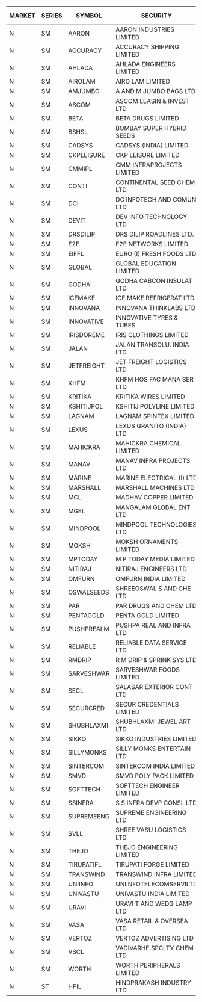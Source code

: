 


| MARKET | SERIES | SYMBOL | SECURITY | PREV CL PR | OPEN PRICE | HIGH PRICE | LOW PRICE | CLOSE PRICE | NET TRDVAL | NET TRDQTY | CORP IND | HI 52 WK | LO 52 WK |
| ----- | ----- | ----- | ----- | ----- | ----- | ----- | ----- | ----- | ----- | ----- | ----- | ----- | ----- |
| N | SM | AARON | AARON INDUSTRIES LIMITED | 48.60 | 47.50 | 47.50 | 47.50 | 47.50 | 156750.00 | 3300 |  | 53.50 | 39.00 |
| N | SM | ACCURACY | ACCURACY SHIPPING LIMITED | 23.00 | 24.10 | 24.15 | 24.00 | 24.10 | 231200.00 | 9600 |  | 87.00 | 20.80 |
| N | SM | AHLADA | AHLADA ENGINEERS LIMITED | 57.50 | 59.20 | 59.95 | 59.20 | 59.50 | 178500.00 | 3000 |  | 140.00 | 36.30 |
| N | SM | AIROLAM | AIRO LAM LIMITED | 25.10 | 26.45 | 26.45 | 26.10 | 26.10 | 157650.00 | 6000 |  | 37.95 | 20.15 |
| N | SM | AMJUMBO | A AND M JUMBO BAGS LTD | 12.10 | 11.50 | 11.50 | 11.50 | 11.50 | 92000.00 | 8000 |  | 68.30 | 7.80 |
| N | SM | ASCOM | ASCOM LEASIN & INVEST LTD | 33.00 | 32.90 | 32.90 | 32.90 | 32.90 | 131600.00 | 4000 |  | 33.00 | 30.00 |
| N | SM | BETA | BETA DRUGS LIMITED | 65.00 | 66.00 | 66.00 | 66.00 | 66.00 | 52800.00 | 800 |  | 124.00 | 57.60 |
| N | SM | BSHSL | BOMBAY SUPER HYBRID SEEDS | 109.00 | 107.00 | 108.00 | 107.00 | 108.00 | 258000.00 | 2400 |  | 136.00 | 106.50 |
| N | SM | CADSYS | CADSYS (INDIA) LIMITED | 33.90 | 32.25 | 32.25 | 32.25 | 32.25 | 64500.00 | 2000 |  | 63.45 | 31.50 |
| N | SM | CKPLEISURE | CKP LEISURE LIMITED | 5.80 | 5.35 | 6.30 | 5.30 | 6.30 | 544200.00 | 100000 |  | 7.55 | 4.70 |
| N | SM | CMMIPL | CMM INFRAPROJECTS LIMITED | 8.85 | 9.25 | 9.25 | 8.45 | 8.45 | 210450.00 | 24000 |  | 10.50 | 2.45 |
| N | SM | CONTI | CONTINENTAL SEED CHEM LTD | 98.60 | 101.40 | 102.20 | 93.70 | 93.70 | 31742800.00 | 316000 |  | 102.20 | 11.85 |
| N | SM | DCI | DC INFOTECH AND COMUN LTD | 45.20 | 45.25 | 45.25 | 45.25 | 45.25 | 271500.00 | 6000 |  | 45.50 | 45.20 |
| N | SM | DEVIT | DEV INFO TECHNOLOGY LTD | 75.65 | 73.00 | 76.05 | 73.00 | 76.05 | 447450.00 | 6000 |  | 101.00 | 65.00 |
| N | SM | DRSDILIP | DRS DILIP ROADLINES LTD. | 75.05 | 75.05 | 75.05 | 75.05 | 75.05 | 120080.00 | 1600 |  | 78.00 | 61.00 |
| N | SM | E2E | E2E NETWORKS LIMITED | 18.45 | 18.00 | 19.35 | 17.95 | 19.35 | 524700.00 | 28000 |  | 57.00 | 17.95 |
| N | SM | EIFFL | EURO (I) FRESH FOODS LTD | 114.80 | 114.70 | 115.00 | 114.70 | 114.80 | 551040.00 | 4800 |  | 131.00 | 81.00 |
| N | SM | GLOBAL | GLOBAL EDUCATION LIMITED | 99.95 | 90.05 | 90.05 | 90.05 | 90.05 | 90050.00 | 1000 |  | 148.50 | 68.05 |
| N | SM | GODHA | GODHA CABCON INSULAT LTD | 14.15 | 14.85 | 14.85 | 14.85 | 14.85 | 59400.00 | 4000 |  | 28.00 | 10.95 |
| N | SM | ICEMAKE | ICE MAKE REFRIGERAT LTD | 54.95 | 53.50 | 53.50 | 53.50 | 53.50 | 107000.00 | 2000 |  | 89.75 | 52.00 |
| N | SM | INNOVANA | INNOVANA THINKLABS LTD. | 103.80 | 106.00 | 106.00 | 106.00 | 106.00 | 106000.00 | 1000 |  | 416.00 | 102.00 |
| N | SM | INNOVATIVE | INNOVATIVE TYRES & TUBES | 11.60 | 10.90 | 10.90 | 10.90 | 10.90 | 32700.00 | 3000 |  | 26.00 | 10.55 |
| N | SM | IRISDOREME | IRIS CLOTHINGS LIMITED | 133.00 | 134.00 | 137.00 | 134.00 | 137.00 | 867200.00 | 6400 |  | 145.00 | 97.00 |
| N | SM | JALAN | JALAN TRANSOLU. INDIA LTD | 5.60 | 5.80 | 5.85 | 5.80 | 5.80 | 52350.00 | 9000 |  | 18.10 | 2.85 |
| N | SM | JETFREIGHT | JET FREIGHT LOGISTICS LTD | 15.80 | 15.05 | 16.05 | 15.05 | 16.05 | 124400.00 | 8000 |  | 26.00 | 15.05 |
| N | SM | KHFM | KHFM HOS FAC MANA SER LTD | 32.40 | 30.00 | 31.80 | 30.00 | 31.80 | 471600.00 | 15000 |  | 37.00 | 24.15 |
| N | SM | KRITIKA | KRITIKA WIRES LIMITED | 34.25 | 34.25 | 34.25 | 34.25 | 34.25 | 274000.00 | 8000 |  | 37.95 | 32.00 |
| N | SM | KSHITIJPOL | KSHITIJ POLYLINE LIMITED | 27.00 | 30.00 | 30.00 | 30.00 | 30.00 | 120000.00 | 4000 |  | 37.50 | 23.00 |
| N | SM | LAGNAM | LAGNAM SPINTEX LIMITED | 10.25 | 10.75 | 10.75 | 10.70 | 10.70 | 64350.00 | 6000 |  | 16.45 | 10.00 |
| N | SM | LEXUS | LEXUS GRANITO (INDIA) LTD | 8.30 | 8.70 | 8.70 | 8.70 | 8.70 | 8700.00 | 1000 |  | 38.70 | 8.30 |
| N | SM | MAHICKRA | MAHICKRA CHEMICAL LIMITED | 88.00 | 80.00 | 87.00 | 80.00 | 86.10 | 1020300.00 | 12000 |  | 93.50 | 40.80 |
| N | SM | MANAV | MANAV INFRA PROJECTS LTD | 4.35 | 4.50 | 4.50 | 4.50 | 4.50 | 18000.00 | 4000 |  | 6.00 | 4.35 |
| N | SM | MARINE | MARINE ELECTRICAL (I) LTD | 99.75 | 99.90 | 100.90 | 96.40 | 97.00 | 1570900.00 | 16000 |  | 123.00 | 88.00 |
| N | SM | MARSHALL | MARSHALL MACHINES LTD | 15.00 | 15.00 | 15.50 | 15.00 | 15.00 | 183000.00 | 12000 |  | 35.75 | 13.10 |
| N | SM | MCL | MADHAV COPPER LIMITED | 100.40 | 102.00 | 102.00 | 98.10 | 99.75 | 2863080.00 | 28800 |  | 358.00 | 96.95 |
| N | SM | MGEL | MANGALAM GLOBAL ENT LTD | 53.05 | 53.05 | 53.05 | 53.05 | 53.05 | 106100.00 | 2000 |  | 54.00 | 51.05 |
| N | SM | MINDPOOL | MINDPOOL TECHNOLOGIES LTD | 15.00 | 14.50 | 14.50 | 14.50 | 14.50 | 58000.00 | 4000 |  | 30.00 | 14.10 |
| N | SM | MOKSH | MOKSH ORNAMENTS LIMITED | 26.05 | 27.00 | 27.05 | 27.00 | 27.05 | 162150.00 | 6000 |  | 27.50 | 16.25 |
| N | SM | MPTODAY | M P TODAY MEDIA LIMITED | 19.10 | 20.05 | 20.05 | 20.05 | 20.05 | 40100.00 | 2000 |  | 42.90 | 18.25 |
| N | SM | NITIRAJ | NITIRAJ ENGINEERS LTD | 62.00 | 61.00 | 64.95 | 61.00 | 64.95 | 188925.00 | 3000 |  | 106.40 | 35.00 |
| N | SM | OMFURN | OMFURN INDIA LIMITED | 7.50 | 7.00 | 7.00 | 7.00 | 7.00 | 42000.00 | 6000 |  | 15.00 | 5.00 |
| N | SM | OSWALSEEDS | SHREEOSWAL S AND CHE LTD | 28.55 | 29.00 | 29.00 | 29.00 | 29.00 | 116000.00 | 4000 |  | 29.90 | 19.95 |
| N | SM | PAR | PAR DRUGS AND CHEM LTD | 35.05 | 38.00 | 38.10 | 37.95 | 38.10 | 988100.00 | 26000 |  | 56.00 | 35.05 |
| N | SM | PENTAGOLD | PENTA GOLD LIMITED | 26.00 | 27.10 | 27.10 | 27.10 | 27.10 | 81300.00 | 3000 |  | 47.00 | 23.70 |
| N | SM | PUSHPREALM | PUSHPA REAL AND INFRA LTD | 7.75 | 8.10 | 8.10 | 8.10 | 8.10 | 48600.00 | 6000 |  | 24.50 | 3.70 |
| N | SM | RELIABLE | RELIABLE DATA SERVICE LTD | 33.25 | 31.60 | 33.50 | 31.60 | 33.50 | 156240.00 | 4800 |  | 59.80 | 23.80 |
| N | SM | RMDRIP | R M DRIP & SPRINK SYS LTD | 31.95 | 31.50 | 31.50 | 31.50 | 31.50 | 63000.00 | 2000 |  | 56.50 | 13.00 |
| N | SM | SARVESHWAR | SARVESHWAR FOODS LIMITED | 14.65 | 15.20 | 15.35 | 14.10 | 15.00 | 549360.00 | 36800 |  | 43.85 | 14.10 |
| N | SM | SECL | SALASAR EXTERIOR CONT LTD | 48.90 | 48.10 | 48.50 | 47.00 | 47.00 | 2742150.00 | 57000 |  | 62.25 | 38.50 |
| N | SM | SECURCRED | SECUR CREDENTIALS LIMITED | 33.75 | 32.40 | 33.00 | 32.40 | 33.00 | 39240.00 | 1200 |  | 110.00 | 21.90 |
| N | SM | SHUBHLAXMI | SHUBHLAXMI JEWEL ART LTD | 41.70 | 39.00 | 44.75 | 39.00 | 41.70 | 455900.00 | 11000 |  | 209.50 | 35.00 |
| N | SM | SIKKO | SIKKO INDUSTRIES LIMITED | 26.80 | 25.00 | 25.00 | 25.00 | 25.00 | 200000.00 | 8000 |  | 33.90 | 24.50 |
| N | SM | SILLYMONKS | SILLY MONKS ENTERTAIN LTD | 82.00 | 82.00 | 88.00 | 82.00 | 83.00 | 921600.00 | 10800 |  | 88.00 | 48.60 |
| N | SM | SINTERCOM | SINTERCOM INDIA LIMITED | 80.00 | 80.00 | 80.50 | 80.00 | 80.25 | 481500.00 | 6000 |  | 81.00 | 56.00 |
| N | SM | SMVD | SMVD POLY PACK LIMITED | 8.55 | 8.50 | 8.50 | 8.50 | 8.50 | 17000.00 | 2000 |  | 19.80 | 7.55 |
| N | SM | SOFTTECH | SOFTTECH ENGINEER LIMITED | 62.00 | 59.15 | 61.00 | 59.15 | 60.95 | 289760.00 | 4800 |  | 76.25 | 32.10 |
| N | SM | SSINFRA | S S INFRA DEVP CONSL LTD | 13.20 | 12.55 | 12.95 | 12.55 | 12.75 | 189450.00 | 15000 |  | 19.35 | 8.80 |
| N | SM | SUPREMEENG | SUPREME ENGINEERING LTD | 28.50 | 29.00 | 29.15 | 29.00 | 29.15 | 581200.00 | 20000 |  | 42.00 | 20.50 |
| N | SM | SVLL | SHREE VASU LOGISTICS LTD | 101.80 | 100.90 | 100.90 | 100.90 | 100.90 | 100900.00 | 1000 |  | 130.00 | 75.00 |
| N | SM | THEJO | THEJO ENGINEERING LIMITED | 510.00 | 510.00 | 510.00 | 510.00 | 510.00 | 918000.00 | 1800 |  | 600.00 | 470.25 |
| N | SM | TIRUPATIFL | TIRUPATI FORGE LIMITED | 30.90 | 31.10 | 31.10 | 31.10 | 31.10 | 99520.00 | 3200 |  | 51.00 | 25.55 |
| N | SM | TRANSWIND | TRANSWIND INFRA LIMITED | 4.30 | 4.10 | 4.10 | 4.10 | 4.10 | 16400.00 | 4000 |  | 10.50 | 3.20 |
| N | SM | UNIINFO | UNIINFOTELECOMSERVILTD | 29.85 | 30.15 | 30.15 | 29.00 | 29.90 | 417400.00 | 14000 |  | 44.80 | 16.40 |
| N | SM | UNIVASTU | UNIVASTU INDIA LIMITED | 44.90 | 42.00 | 42.00 | 42.00 | 42.00 | 126000.00 | 3000 |  | 85.00 | 42.00 |
| N | SM | URAVI | URAVI T AND WEDG LAMP LTD | 101.90 | 101.20 | 101.20 | 101.20 | 101.20 | 121440.00 | 1200 |  | 120.50 | 91.00 |
| N | SM | VASA | VASA RETAIL & OVERSEA LTD | 7.50 | 7.85 | 7.85 | 7.85 | 7.85 | 31400.00 | 4000 |  | 26.10 | 7.50 |
| N | SM | VERTOZ | VERTOZ ADVERTISING LTD | 94.20 | 89.50 | 89.50 | 85.00 | 85.00 | 418800.00 | 4800 |  | 211.00 | 71.00 |
| N | SM | VSCL | VADIVARHE SPCLTY CHEM LTD | 15.40 | 14.65 | 14.65 | 14.65 | 14.65 | 43950.00 | 3000 |  | 48.80 | 13.35 |
| N | SM | WORTH | WORTH PERIPHERALS LIMITED | 44.00 | 41.60 | 44.80 | 41.60 | 44.75 | 261150.00 | 6000 |  | 72.95 | 39.00 |
| N | ST | HPIL | HINDPRAKASH INDUSTRY LTD | 41.00 | 41.00 | 41.50 | 41.00 | 41.45 | 744600.00 | 18000 |  | 42.70 | 40.70 |



